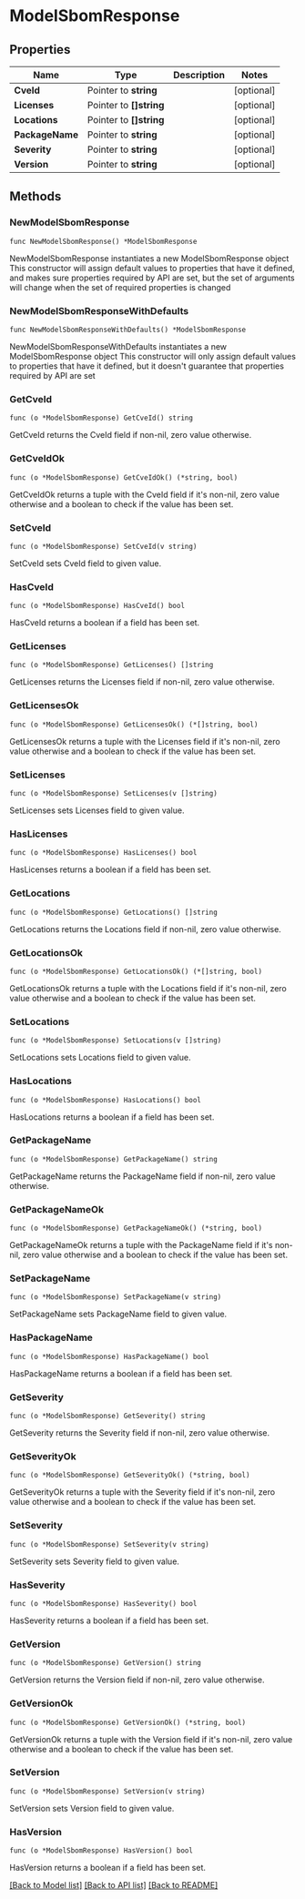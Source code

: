 # ModelSbomResponse

## Properties

Name | Type | Description | Notes
------------ | ------------- | ------------- | -------------
**CveId** | Pointer to **string** |  | [optional] 
**Licenses** | Pointer to **[]string** |  | [optional] 
**Locations** | Pointer to **[]string** |  | [optional] 
**PackageName** | Pointer to **string** |  | [optional] 
**Severity** | Pointer to **string** |  | [optional] 
**Version** | Pointer to **string** |  | [optional] 

## Methods

### NewModelSbomResponse

`func NewModelSbomResponse() *ModelSbomResponse`

NewModelSbomResponse instantiates a new ModelSbomResponse object
This constructor will assign default values to properties that have it defined,
and makes sure properties required by API are set, but the set of arguments
will change when the set of required properties is changed

### NewModelSbomResponseWithDefaults

`func NewModelSbomResponseWithDefaults() *ModelSbomResponse`

NewModelSbomResponseWithDefaults instantiates a new ModelSbomResponse object
This constructor will only assign default values to properties that have it defined,
but it doesn't guarantee that properties required by API are set

### GetCveId

`func (o *ModelSbomResponse) GetCveId() string`

GetCveId returns the CveId field if non-nil, zero value otherwise.

### GetCveIdOk

`func (o *ModelSbomResponse) GetCveIdOk() (*string, bool)`

GetCveIdOk returns a tuple with the CveId field if it's non-nil, zero value otherwise
and a boolean to check if the value has been set.

### SetCveId

`func (o *ModelSbomResponse) SetCveId(v string)`

SetCveId sets CveId field to given value.

### HasCveId

`func (o *ModelSbomResponse) HasCveId() bool`

HasCveId returns a boolean if a field has been set.

### GetLicenses

`func (o *ModelSbomResponse) GetLicenses() []string`

GetLicenses returns the Licenses field if non-nil, zero value otherwise.

### GetLicensesOk

`func (o *ModelSbomResponse) GetLicensesOk() (*[]string, bool)`

GetLicensesOk returns a tuple with the Licenses field if it's non-nil, zero value otherwise
and a boolean to check if the value has been set.

### SetLicenses

`func (o *ModelSbomResponse) SetLicenses(v []string)`

SetLicenses sets Licenses field to given value.

### HasLicenses

`func (o *ModelSbomResponse) HasLicenses() bool`

HasLicenses returns a boolean if a field has been set.

### GetLocations

`func (o *ModelSbomResponse) GetLocations() []string`

GetLocations returns the Locations field if non-nil, zero value otherwise.

### GetLocationsOk

`func (o *ModelSbomResponse) GetLocationsOk() (*[]string, bool)`

GetLocationsOk returns a tuple with the Locations field if it's non-nil, zero value otherwise
and a boolean to check if the value has been set.

### SetLocations

`func (o *ModelSbomResponse) SetLocations(v []string)`

SetLocations sets Locations field to given value.

### HasLocations

`func (o *ModelSbomResponse) HasLocations() bool`

HasLocations returns a boolean if a field has been set.

### GetPackageName

`func (o *ModelSbomResponse) GetPackageName() string`

GetPackageName returns the PackageName field if non-nil, zero value otherwise.

### GetPackageNameOk

`func (o *ModelSbomResponse) GetPackageNameOk() (*string, bool)`

GetPackageNameOk returns a tuple with the PackageName field if it's non-nil, zero value otherwise
and a boolean to check if the value has been set.

### SetPackageName

`func (o *ModelSbomResponse) SetPackageName(v string)`

SetPackageName sets PackageName field to given value.

### HasPackageName

`func (o *ModelSbomResponse) HasPackageName() bool`

HasPackageName returns a boolean if a field has been set.

### GetSeverity

`func (o *ModelSbomResponse) GetSeverity() string`

GetSeverity returns the Severity field if non-nil, zero value otherwise.

### GetSeverityOk

`func (o *ModelSbomResponse) GetSeverityOk() (*string, bool)`

GetSeverityOk returns a tuple with the Severity field if it's non-nil, zero value otherwise
and a boolean to check if the value has been set.

### SetSeverity

`func (o *ModelSbomResponse) SetSeverity(v string)`

SetSeverity sets Severity field to given value.

### HasSeverity

`func (o *ModelSbomResponse) HasSeverity() bool`

HasSeverity returns a boolean if a field has been set.

### GetVersion

`func (o *ModelSbomResponse) GetVersion() string`

GetVersion returns the Version field if non-nil, zero value otherwise.

### GetVersionOk

`func (o *ModelSbomResponse) GetVersionOk() (*string, bool)`

GetVersionOk returns a tuple with the Version field if it's non-nil, zero value otherwise
and a boolean to check if the value has been set.

### SetVersion

`func (o *ModelSbomResponse) SetVersion(v string)`

SetVersion sets Version field to given value.

### HasVersion

`func (o *ModelSbomResponse) HasVersion() bool`

HasVersion returns a boolean if a field has been set.


[[Back to Model list]](../README.md#documentation-for-models) [[Back to API list]](../README.md#documentation-for-api-endpoints) [[Back to README]](../README.md)


